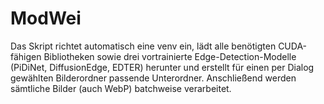 # ModWei
Das Skript richtet automatisch eine venv ein, lädt alle benötigten CUDA-fähigen Bibliotheken sowie drei vortrainierte Edge-Detection-Modelle (PiDiNet, DiffusionEdge, EDTER) herunter und erstellt für einen per Dialog gewählten Bilderordner passende Unterordner. Anschließend werden sämtliche Bilder (auch WebP) batchweise verarbeitet.

